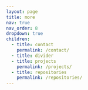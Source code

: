 ```yaml
---
layout: page
title: more
nav: true
nav_order: 8
dropdown: true
children:
  - title: contact
    permalink: /contact/
  - title: divider
  - title: projects
    permalink: /projects/
  - title: repositories
    permalink: /repositories/
---
```

